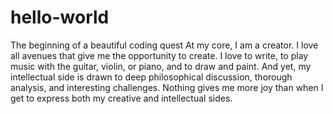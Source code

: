 # hello-world
The beginning of a beautiful coding quest
At my core, I am a creator. I love all avenues that give me the opportunity to create. I love to write, to play music with the guitar, violin, or piano, and to draw and paint. And yet, my intellectual side is drawn to deep philosophical discussion, thorough analysis, and interesting challenges. Nothing gives me more joy than when I get to express both my creative and intellectual sides. 
